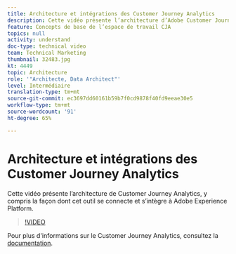 ```yaml
---
title: Architecture et intégrations des Customer Journey Analytics
description: Cette vidéo présente l’architecture d’Adobe Customer Journey Analytics, y compris la façon dont cet outil se connecte et s’intègre à Adobe Experience Platform.
feature: Concepts de base de l’espace de travail CJA
topics: null
activity: understand
doc-type: technical video
team: Technical Marketing
thumbnail: 32483.jpg
kt: 4449
topic: Architecture
role: '"Architecte, Data Architect"'
level: Intermédiaire
translation-type: tm+mt
source-git-commit: ec3697dd60161b59b7f0cd9878f40fd9eeae30e5
workflow-type: tm+mt
source-wordcount: '91'
ht-degree: 65%

---
```



# Architecture et intégrations des Customer Journey Analytics

Cette vidéo présente l’architecture de Customer Journey Analytics, y compris la façon dont cet outil se connecte et s’intègre à Adobe Experience Platform.

>[!VIDEO](https://video.tv.adobe.com/v/32483/?quality=12)

Pour plus d&#39;informations sur le Customer Journey Analytics, consultez la [documentation](https://docs.adobe.com/content/help/fr-FR/analytics-platform/using/cja-landing.html).
